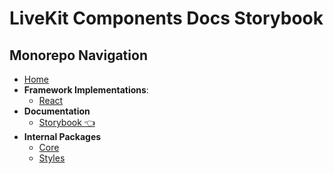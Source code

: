 # LiveKit Components Docs **Storybook**

<!--NAV_START-->
## Monorepo Navigation
* [Home](/README.md)
* **Framework Implementations**:
    * [React](/packages/react/README.md)
* **Documentation**
    * [Storybook 👈](/docs/storybook/README.md)
* **Internal Packages**
    * [Core](/packages/core/README.md)
    * [Styles](/packages/styles/README.md)
<!--NAV_END-->